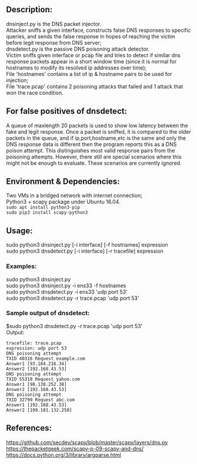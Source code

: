 ## Description:
dnsinject.py is the DNS packet injector.   
Attacker sniffs a given interface, constructs false DNS responses to specific queries, and sends the false response in hopes of reaching the victim before legit response from DNS server;   
dnsdetect.py is the passive DNS poisoning attack detector.   
Victim sniffs given interface or pcap file and tries to detect if similar dns response packets appear in a short window time (since it is normal for hostnames to modify its resolved ip addresses over time);  
File 'hostnames' contains a list of ip & hostname pairs to be used for injection;  
File 'trace.pcap' contains 2 poisoning attacks that failed and 1 attack that won the race condition.  

## For false positives of dnsdetect:
A queue of maxlength 20 packets is used to show low latency between the fake and legit response. Once a packet is sniffed, it is compared to the older packets in the queue, and if ip,port,hostname,etc is the same and only the DNS response data is different then the program reports this as a DNS poison attempt. This distinguishes most valid response pairs from the poisoning attempts. However, there still are special scenarios where this might not be enough to evaluate. These scenarios are currently ignored.

## Environment & Dependencies:
Two VMs in a bridged network with internet connection;  
Python3 + scapy package under Ubuntu 16.04.  
`sudo apt install python3-pip`  
`sudo pip3 install scapy-python3`

## Usage:
sudo python3 dnsinject.py [-i interface] [-f hostnames] expression  
sudo python3 dnsdetect.py [-i interface] [-r tracefile] expression  
### Examples:
sudo python3 dnsinject.py  
sudo python3 dnsinject.py -i ens33 -f hostnames   
sudo python3 dnsdetect.py -i ens33 'udp port 53'  
sudo python3 dnsdetect.py -r trace.pcap 'udp port 53'  

### Sample output of dnsdetect:
$sudo python3 dnsdetect.py -r trace.pcap 'udp port 53'  
Output:  
```
tracefile: trace.pcap
expression: udp port 53
DNS poisoning attempt
TXID 40316 Request example.com
Answer1 [93.184.216.34]
Answer2 [192.168.43.53]
DNS poisoning attempt
TXID 55318 Request yahoo.com
Answer1 [98.138.252.38]
Answer2 [192.168.43.53]
DNS poisoning attempt
TXID 32799 Request abc.com
Answer1 [192.168.43.53]
Answer2 [199.181.132.250]
```

## References:
https://github.com/secdev/scapy/blob/master/scapy/layers/dns.py  
https://thepacketgeek.com/scapy-p-09-scapy-and-dns/  
https://docs.python.org/3/library/argparse.html  
